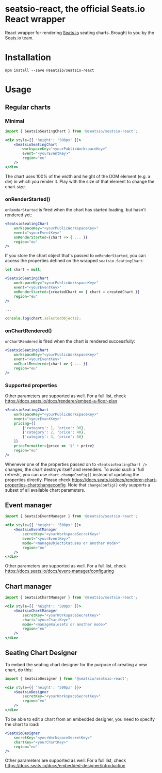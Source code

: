 # seatsio-react, the official Seats.io React wrapper

React wrapper for rendering [Seats.io](https://www.seats.io) seating charts. Brought to you by the Seats.io team.

# Installation

```
npm install --save @seatsio/seatsio-react
```

# Usage

## Regular charts

### Minimal

```jsx
import { SeatsioSeatingChart } from '@seatsio/seatsio-react';

<div style={{ 'height': '500px' }}>
    <SeatsioSeatingChart
        workspaceKey="<yourPublicWorkspaceKey>"
        event="<yourEventKey>"
        region="eu"
    />
</div>
```

The chart uses 100% of the width and height of the DOM element (e.g. a div) in which you render it. Play with the size of that element to change the chart size.

### onRenderStarted()

`onRenderStarted` is fired when the chart has started loading, but hasn't rendered yet:

```jsx
<SeatsioSeatingChart
    workspaceKey="<yourPublicWorkspaceKey>"
    event="<yourEventKey>"
    onRenderStarted={chart => { ... }}
    region="eu"
/>
```

If you store the chart object that's passed to `onRenderStarted`, you can access the properties defined on the  wrapped `seatsio.SeatingChart`:

```jsx
let chart = null;

<SeatsioSeatingChart
    workspaceKey="<yourPublicWorkspaceKey>"
    event="<yourEventKey>"
    onRenderStarted={createdChart => { chart = createdChart }}
    region="eu"
/>

...

console.log(chart.selectedObjects);
```

### onChartRendered()

`onChartRendered` is fired when the chart is rendered successfully:

```jsx
<SeatsioSeatingChart
    workspaceKey="<yourPublicWorkspaceKey>"
    event="<yourEventKey>"
    onChartRendered={chart => { ... }}
    region="eu"
/>
```

### Supported properties

Other parameters are supported as well. For a full list, check https://docs.seats.io/docs/renderer/embed-a-floor-plan

```jsx
<SeatsioSeatingChart
    workspaceKey="<yourPublicWorkspaceKey>"
    event="<yourEventKey>"
    pricing={[
        {'category': 1, 'price': 30},
        {'category': 2, 'price': 40},
        {'category': 3, 'price': 50}
    ]}
    priceFormatter={price => '$' + price}
    region="eu"
/>
```

Whenever one of the properties passed on to `<SeatsioSeatingChart />` changes, the chart destroys itself and rerenders. To avoid such a 'full refresh', you can use `chart.changeConfig()` instead of updating the properties directly. Please check https://docs.seats.io/docs/renderer-chart-properties-chartchangeconfig. Note that `changeConfig()` only supports a subset of all available chart parameters.

## Event manager

```jsx
import { SeatsioEventManager } from '@seatsio/seatsio-react';

<div style={{ 'height': '500px' }}>
    <SeatsioEventManager
        secretKey="<yourWorkspaceSecretKey>"
        event="<yourEventKey>"
        mode="<manageObjectStatuses or another mode>"
        region="eu"
    />
</div>
```

Other parameters are supported as well. For a full list, check https://docs.seats.io/docs/event-manager/configuring

## Chart manager

```jsx
import { SeatsioChartManager } from '@seatsio/seatsio-react';

<div style={{ 'height': '500px' }}>
    <SeatsioChartManager
        secretKey="<yourWorkspaceSecretKey>"
        chart="<yourChartKey>"
        mode="<manageRulesets or another mode>"
        region="eu"
    />
</div>
```

## Seating Chart Designer

To embed the seating chart designer for the purpose of creating a new chart, do this:

```jsx
import { SeatsioDesigner } from '@seatsio/seatsio-react';

<div style={{ 'height': '500px' }}>
    <SeatsioDesigner
        secretKey="<yourWorkspaceSecretKey>"
        region="eu"
    />
</div>
```

To be able to edit a chart from an embedded designer, you need to specify the chart to load:
 
```jsx
<SeatsioDesigner
    secretKey="<yourWorkspaceSecretKey>"    
    chartKey="<yourChartKey>"
    region="eu"
/>
```

Other parameters are supported as well. For a full list, check https://docs.seats.io/docs/embedded-designer/introduction
